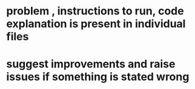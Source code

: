 # problem , instructions to run, code explanation is present in individual files
# suggest improvements and raise issues if something is stated wrong